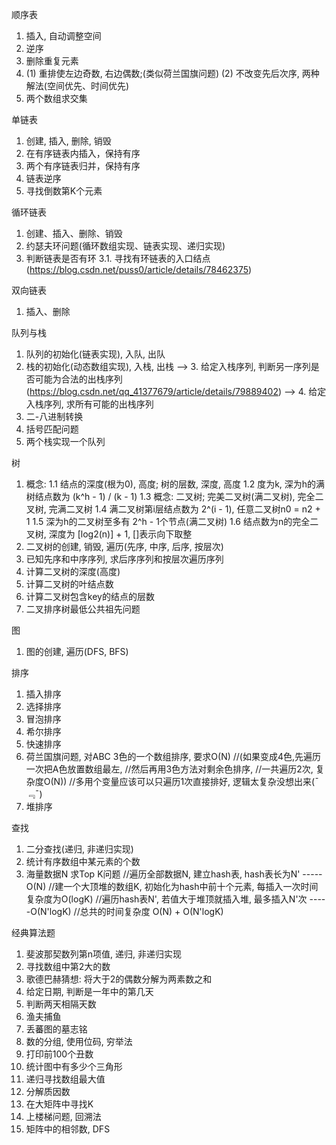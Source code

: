 顺序表
1. 插入, 自动调整空间
2. 逆序
3. 删除重复元素
4. (1) 重排使左边奇数, 右边偶数;(类似荷兰国旗问题) (2) 不改变先后次序, 两种解法(空间优先、时间优先)
5. 两个数组求交集

单链表
1. 创建, 插入, 删除, 销毁
2. 在有序链表内插入，保持有序
3. 两个有序链表归并，保持有序
4. 链表逆序
5. 寻找倒数第K个元素

循环链表
1. 创建、插入、删除、销毁
2. 约瑟夫环问题(循环数组实现、链表实现、递归实现)
3. 判断链表是否有环
3.1. 寻找有环链表的入口结点(https://blog.csdn.net/puss0/article/details/78462375)

双向链表
1. 插入、删除

队列与栈
1. 队列的初始化(链表实现), 入队, 出队
2. 栈的初始化(动态数组实现), 入栈, 出栈
--> 3. 给定入栈序列, 判断另一序列是否可能为合法的出栈序列(https://blog.csdn.net/qq_41377679/article/details/79889402)
--> 4. 给定入栈序列, 求所有可能的出栈序列
5. 二-八进制转换
6. 括号匹配问题 
7. 两个栈实现一个队列

树
1. 概念:
1.1 结点的深度(根为0), 高度; 树的层数, 深度, 高度
1.2 度为k, 深为h的满树结点数为 (k^h - 1) / (k - 1)
1.3 概念: 二叉树; 完美二叉树(满二叉树), 完全二叉树, 完满二叉树
1.4 满二叉树第i层结点数为 2^(i - 1), 任意二叉树n0 = n2 + 1
1.5 深为h的二叉树至多有 2^h - 1个节点(满二叉树)
1.6 结点数为n的完全二叉树, 深度为 [log2(n)] + 1, []表示向下取整
2. 二叉树的创建, 销毁, 遍历(先序, 中序, 后序, 按层次)
3. 已知先序和中序序列, 求后序序列和按层次遍历序列
4. 计算二叉树的深度(高度)
5. 计算二叉树的叶结点数
6. 计算二叉树包含key的结点的层数
7. 二叉排序树最低公共祖先问题

图
1. 图的创建, 遍历(DFS, BFS)

排序
1. 插入排序
2. 选择排序
3. 冒泡排序
4. 希尔排序
5. 快速排序
6. 荷兰国旗问题, 对ABC 3色的一个数组排序, 要求O(N) 
  //(如果变成4色,先遍历一次把A色放置数组最左, 
  //然后再用3色方法对剩余色排序, 
  //一共遍历2次, 复杂度O(N))
  //多用个变量应该可以只遍历1次直接排好, 逻辑太复杂没想出来(ˉ﹃ˉ)
7. 堆排序

查找
1. 二分查找(递归, 非递归实现)
2. 统计有序数组中某元素的个数
3. 海量数据N 求Top K问题
  //遍历全部数据N, 建立hash表, hash表长为N' -----O(N)
  //建一个大顶堆的数组K, 初始化为hash中前十个元素, 每插入一次时间复杂度为O(logK)
  //遍历hash表N', 若值大于堆顶就插入堆, 最多插入N'次 -----O(N'logK)
  //总共的时间复杂度 O(N) + O(N'logK)

经典算法题
1. 斐波那契数列第n项值, 递归, 非递归实现
2. 寻找数组中第2大的数
3. 歌德巴赫猜想: 将大于2的偶数分解为两素数之和
4. 给定日期, 判断是一年中的第几天
5. 判断两天相隔天数
6. 渔夫捕鱼
7. 丢蕃图的墓志铭
8. 数的分组, 使用位码, 穷举法
9. 打印前100个丑数
10. 统计图中有多少个三角形
11. 递归寻找数组最大值
12. 分解质因数
13. 在大矩阵中寻找K
14. 上楼梯问题, 回溯法
15. 矩阵中的相邻数, DFS
